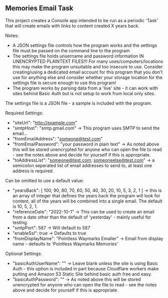 ﻿## Memories Email Task

This project creates a Console app intended to be run as a periodic 'Task' that will create emails with links to content created X years back.

Notes:
  - A JSON settings file controls how the program works and the settings file must be passed on the command line to the program
  - The settings file holds unsername and password information IN UNENCRYPTED PLAINTEXT FILES!!! For many uses/computers/locations this may make the program unsuitable and too insecure to use. Consider creating/using a dedicated email account for this program that you don't use for anything else and consider whether your storage location for the settings file is secure enough to use this program!
  - The program works by parsing data from a 'live' site - it can work with sites behind Basic Auth but is not setup to work from local only sites.

The settings file is a JSON file - a sample is included with the program.

Required Settings:
  - "siteUrl": "http://example.com"
  - "smtpHost": "smtp.gmail.com" -> This program uses SMTP to send the email...
  - "fromEmailAddress": "someone@test.com"
  - "fromEmailPassword": "your password in plain text" -> As noted above this will be stored unencrypted for anyone who can open the file to read - see the notes above and decide for yourself if this is appropriate.
  - "toAddressList": "someone@test.com; someoneelse@test.com" -> a semicolon seperated list of email addresses to send to, at least one address is required.

Can be omitted to use a default value:
  - "yearsBack": [ 100, 90, 80, 70, 60, 50, 40, 30, 20, 10, 5, 3, 2, 1 ] -> this is an array of integer that defines the years back the program will look for content, all of the years will be combined into a single email. The default is 10, 5, 2, 1.
  - "referenceDate": "2022-10-1" -> This can be used to create an email from a date other than the default of 'yesterday' - mainly useful for testing.
  - "smtpPort": 587 -> Will default to 587
  - "enableSsl": true -> Defaults to true
  - "fromDisplayName": "Pointless Waymarks Emailer" -> Email from display name - defaults to 'Pointless Waymarks Memories'

Optional Settings:
  - "basicAuthUserName": "" -> Leave blank unless the site is using Basic Auth - this option is included in part because Cloudflare workers make putting and Amazon S3 Static Site behind basic auth free and easy.
  - "basicAuthPassword": "" -> As noted above this will be stored unencrypted for anyone who can open the file to read - see the notes above and decide for yourself if this is appropriate.